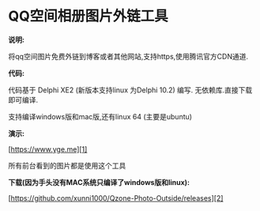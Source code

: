 
QQ空间相册图片外链工具
======================

**说明:**

将qq空间图片免费外链到博客或者其他网站,支持https,使用腾讯官方CDN通道.


**代码:**

代码基于 Delphi XE2 (新版本支持linux 为Delphi 10.2) 编写. 无依赖库.直接下载即可编译.

支持编译windows版和mac版,还有linux 64 (主要是ubuntu)

**演示:**

[https://www.yge.me][1]

所有前台看到的图片都是使用这个工具


**下载(因为手头没有MAC系统只编译了windows版和linux):**

[https://github.com/xunni1000/Qzone-Photo-Outside/releases][2]


  [1]: https://www.yge.me
  [2]: https://github.com/xunni1000/Qzone-Photo-Outside/releases
